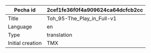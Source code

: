|Pecha id | 2cef1fe36f0f4a909624ca64dcfcb2cc
| --- | --- 
|Title | Toh_95-The_Play_in_Full-v1 
|Language | en
|Type | translation
|Initial creation | TMX